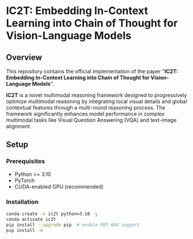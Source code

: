 # IC2T: Embedding In-Context Learning into Chain of Thought for Vision-Language Models

## Overview
This repository contains the official implementation of the paper "**IC2T: Embedding In-Context Learning into Chain of Thought for Vision-Language Models**".

**IC2T** is a novel multimodal reasoning framework designed to progressively optimize multimodal reasoning by integrating local visual details and global contextual features through a multi-round reasoning process. The framework significantly enhances model performance in complex multimodal tasks like Visual Question Answering (VQA) and text-image alignment.




## Setup

### Prerequisites
- Python >= 3.10
- PyTorch
- CUDA-enabled GPU (recommended)

### Installation
```bash
conda create -n ic2t python=3.10 -y
conda activate ic2t
pip install --upgrade pip  # enable PEP 660 support
pip install -e 
```
